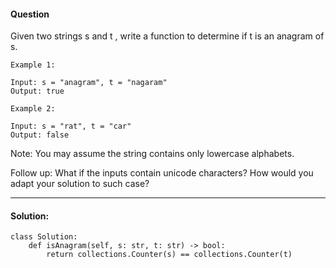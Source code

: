 #### Question
Given two strings s and t , write a function to determine if t is an anagram of s.

```
Example 1:

Input: s = "anagram", t = "nagaram"
Output: true
```
```
Example 2:

Input: s = "rat", t = "car"
Output: false
```
Note:
You may assume the string contains only lowercase alphabets.

Follow up:
What if the inputs contain unicode characters? How would you adapt your solution to such case?



---

#### Solution:

```
class Solution:
    def isAnagram(self, s: str, t: str) -> bool:
        return collections.Counter(s) == collections.Counter(t)

```
